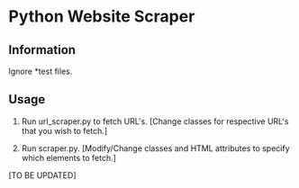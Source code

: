 # Python Website Scraper

## Information

Ignore *test files.

## Usage

1. Run url_scraper.py to fetch URL's. [Change classes for respective URL's that you wish to fetch.]

2. Run scraper.py. [Modify/Change classes and HTML attributes to specify which elements to fetch.]

[TO BE UPDATED]
